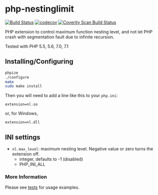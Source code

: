 # php-nestinglimit

[![Build Status](https://travis-ci.org/sjinks/php_nestinglevel.png?branch=master)](https://travis-ci.org/sjinks/php_nestinglevel) [![codecov](https://codecov.io/gh/sjinks/php_nestinglevel/branch/master/graph/badge.svg)](https://codecov.io/gh/sjinks/php_nestinglevel) [![Coverity Scan Build Status](https://img.shields.io/coverity/scan/11203.svg)](https://scan.coverity.com/projects/sjinks-php_nestinglevel)

PHP extension to control maximum function nesting level, and not let PHP crash with segmentation fault due to infinite recursion.

Tested with PHP 5.5, 5.6, 7.0, 7.1

## Installing/Configuring

```bash
phpize
./configure
make
sudo make install
```

Then you will need to add a line like this to your `php.ini`:

```
extension=nl.so
```

or, for Windows,

```
extension=nl.dll
```

## INI settings

  * `nl.max_level`: maximum nesting level. Negative value or zero turns the extension off.
    * integer, defaults to -1 (disabled)
    * PHP_INI_ALL

### More Information

Please see [tests](https://github.com/sjinks/php_nestinglevel/tree/master/tests) for usage examples.
